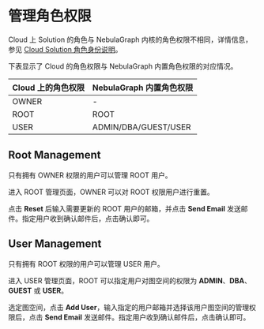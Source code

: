 # 管理角色权限

Cloud 上 Solution 的角色与 NebulaGraph 内核的角色权限不相同，详情信息，参见 [Cloud Solution 角色身份说明](../4.user-role-description.md)。

下表显示了 Cloud 的角色权限与 NebulaGraph 内置角色权限的对应情况。

|Cloud 上的角色权限|NebulaGraph 内置角色权限|
|:---|:---|
|OWNER|-|
|ROOT|ROOT|
|USER|ADMIN/DBA/GUEST/USER|

## Root Management

只有拥有 OWNER 权限的用户可以管理 ROOT 用户。

进入 ROOT 管理页面，OWNER 可以对 ROOT 权限用户进行重置。

点击 **Reset** 后输入需要更新的 ROOT 用户的邮箱，并点击 **Send Email** 发送邮件。指定用户收到确认邮件后，点击确认即可。

## User Management

只有拥有 ROOT 权限的用户可以管理 USER 用户。

进入 USER 管理页面，ROOT 可以指定用户对图空间的权限为 **ADMIN**、**DBA**、**GUEST** 或 **USER**。

选定图空间，点击 **Add User**，输入指定的用户邮箱并选择该用户图空间的管理权限后，点击 **Send Email** 发送邮件。指定用户收到确认邮件后，点击确认即可。
